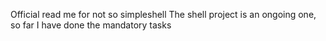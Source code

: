 Official read me for not so simpleshell
The shell project is an ongoing one, so far I have done the mandatory tasks
